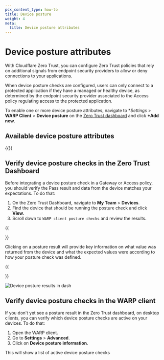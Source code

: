```yaml
---
pcx_content_type: how-to
title: Device posture
weight: 4
meta:
  title: Device posture attributes
---
```


# Device posture attributes

With Cloudflare Zero Trust, you can configure Zero Trust policies that rely on additional signals from endpoint security providers to allow or deny connections to your applications.

When device posture checks are configured, users can only connect to a protected application if they have a managed or healthy device, as determined by the endpoint security provider associated to the Access policy regulating access to the protected application.

To enable one or more device posture attributes, navigate to **Settings* > **WARP Client** > **Device posture** on the [Zero Trust dashboard](https://dash.teams.cloudflare.com) and click **+Add new**.

## Available device posture attributes

{{<directory-listing>}}

## Verify device posture checks in the Zero Trust Dashboard

Before integrating a device posture check in a Gateway or Access policy, you should verify the Pass result and data from the device matches your expectations. To do that:

1.  On the Zero Trust Dashboard, navigate to **My Team** > **Devices**.
1.  Find the device that should be running the posture check and click **View**.
1.  Scroll down to `WARP client posture checks` and review the results.

{{<Aside type="note">}}

Clicking on a posture result will provide key information on what value was returned from the device and what the expected values were according to how your posture check was defined.

{{</Aside>}}

![Device posture results in dash](/cloudflare-one/static/documentation/identity/devices/device-posture-dash-result.png)

## Verify device posture checks in the WARP client

If you don't yet see a posture result in the Zero Trust dashboard, on desktop clients, you can verify which device posture checks are active on your devices. To do that:

1.  Open the WARP client.
1.  Go to **Settings** > **Advanced**.
1.  Click on **Device posture information**.

This will show a list of active device posture checks

